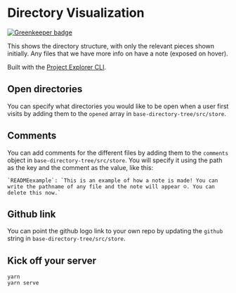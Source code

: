 # Directory Visualization

[![Greenkeeper badge](https://badges.greenkeeper.io/liuliangsir/thinkjs-webpack-loader-directory-tree.svg)](https://greenkeeper.io/)

This shows the directory structure, with only the relevant pieces shown initially. Any files that we have more info on have a note (exposed on hover).

Built with the [Project Explorer CLI](https://github.com/sdras/project-explorer).

## Open directories

You can specify what directories you would like to be open when a user first visits by adding them to the `opened` array in `base-directory-tree/src/store`.

## Comments 

You can add comments for the different files by adding them to the `comments` object in `base-directory-tree/src/store`. You will specify it using the path as the key and the comment as the value, like this:

```
`READMEexample`: `This is an example of how a note is made! You can write the pathname of any file and the note will appear ☺️. You can delete this now.`
```

## Github link

You can point the github logo link to your own repo by updating the `github` string in `base-directory-tree/src/store`.

## Kick off your server
```
yarn
yarn serve
```
